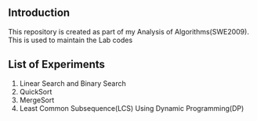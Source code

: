 ## Introduction

This repository is created as part of my Analysis of Algorithms(SWE2009). This is used to maintain the Lab codes

## List of Experiments

1. Linear Search and Binary Search
2. QuickSort
3. MergeSort
4. Least Common Subsequence(LCS) Using Dynamic Programming(DP)
